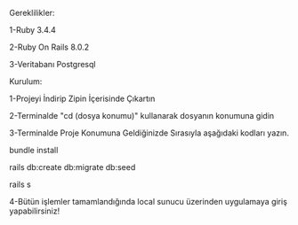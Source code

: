 Gereklilikler:

1-Ruby 3.4.4

2-Ruby On Rails 8.0.2

3-Veritabanı Postgresql


Kurulum:

1-Projeyi İndirip Zipin İçerisinde Çıkartın

2-Terminalde "cd (dosya konumu)" kullanarak dosyanın konumuna gidin

3-Terminalde Proje Konumuna Geldiğinizde Sırasıyla aşağıdaki kodları yazın.

bundle install

rails db:create db:migrate db:seed

rails s

4-Bütün işlemler tamamlandığında local sunucu üzerinden uygulamaya giriş yapabilirsiniz!
